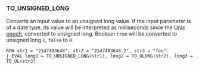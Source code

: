 <!--
This is generated by ESQL’s AbstractFunctionTestCase. Do no edit it. See ../README.md for how to regenerate it.
-->

### TO_UNSIGNED_LONG
Converts an input value to an unsigned long value. If the input parameter is of a date type,
its value will be interpreted as milliseconds since the [Unix epoch](https://en.wikipedia.org/wiki/Unix_time), converted to unsigned long.
Boolean `true` will be converted to unsigned long `1`, `false` to `0`.

```esql
ROW str1 = "2147483648", str2 = "2147483648.2", str3 = "foo"
| EVAL long1 = TO_UNSIGNED_LONG(str1), long2 = TO_ULONG(str2), long3 = TO_UL(str3)
```
